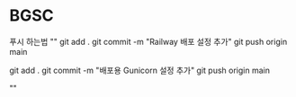 # BGSC

푸시 하는법
""
git add .
git commit -m "Railway 배포 설정 추가"
git push origin main

git add .
git commit -m "배포용 Gunicorn 설정 추가"
git push origin main

""